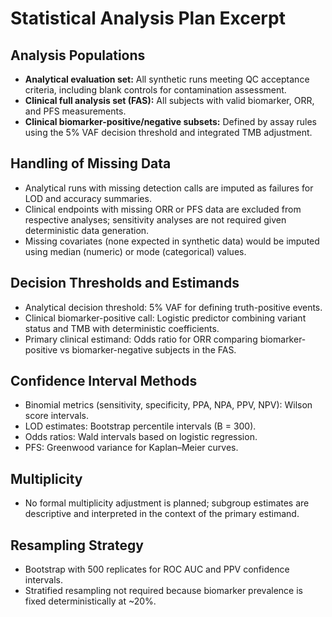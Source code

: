 # Statistical Analysis Plan Excerpt

## Analysis Populations

- **Analytical evaluation set:** All synthetic runs meeting QC acceptance criteria, including blank controls for contamination assessment.
- **Clinical full analysis set (FAS):** All subjects with valid biomarker, ORR, and PFS measurements.
- **Clinical biomarker-positive/negative subsets:** Defined by assay rules using the 5% VAF decision threshold and integrated TMB adjustment.

## Handling of Missing Data

- Analytical runs with missing detection calls are imputed as failures for LOD and accuracy summaries.
- Clinical endpoints with missing ORR or PFS data are excluded from respective analyses; sensitivity analyses are not required given deterministic data generation.
- Missing covariates (none expected in synthetic data) would be imputed using median (numeric) or mode (categorical) values.

## Decision Thresholds and Estimands

- Analytical decision threshold: 5% VAF for defining truth-positive events.
- Clinical biomarker-positive call: Logistic predictor combining variant status and TMB with deterministic coefficients.
- Primary clinical estimand: Odds ratio for ORR comparing biomarker-positive vs biomarker-negative subjects in the FAS.

## Confidence Interval Methods

- Binomial metrics (sensitivity, specificity, PPA, NPA, PPV, NPV): Wilson score intervals.
- LOD estimates: Bootstrap percentile intervals (B = 300).
- Odds ratios: Wald intervals based on logistic regression.
- PFS: Greenwood variance for Kaplan–Meier curves.

## Multiplicity

- No formal multiplicity adjustment is planned; subgroup estimates are descriptive and interpreted in the context of the primary estimand.

## Resampling Strategy

- Bootstrap with 500 replicates for ROC AUC and PPV confidence intervals.
- Stratified resampling not required because biomarker prevalence is fixed deterministically at ~20%.
